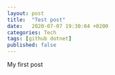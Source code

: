 ```yaml
---
layout: post
title:  "Test post"
date:   2020-07-07 19:30:04 +0200
categories: Tech
tags: [github dotnet]
published: false
---
```

My first post
